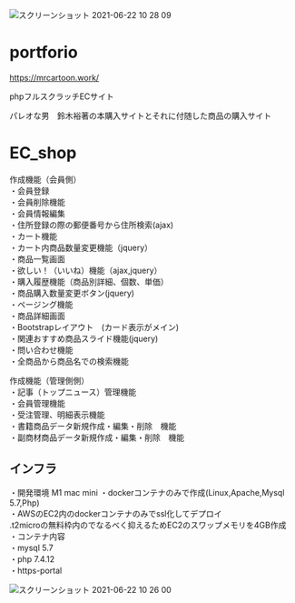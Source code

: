
![スクリーンショット 2021-06-22 10 28 09](https://user-images.githubusercontent.com/50896241/122848493-979fc800-d344-11eb-9870-412f44ea6250.png)


# portforio

https://mrcartoon.work/

phpフルスクラッチECサイト

パレオな男　鈴木裕著の本購入サイトとそれに付随した商品の購入サイト


# EC_shop


作成機能（会員側）<br>
・会員登録<br>
・会員削除機能<br>
・会員情報編集<br>
・住所登録の際の郵便番号から住所検索(ajax)<br>
・カート機能<br>
・カート内商品数量変更機能（jquery）<br>
・商品一覧画面<br>
・欲しい！（いいね）機能（ajax,jquery）<br>
・購入履歴機能（商品別詳細、個数、単価）<br>
・商品購入数量変更ボタン(jquery)<br>
・ページング機能<br>
・商品詳細画面<br>
・Bootstrapレイアウト　(カード表示がメイン)<br>
・関連おすすめ商品スライド機能(jquery)<br>
・問い合わせ機能<br>
・全商品から商品名での検索機能<br>

作成機能（管理側側）<br>
・記事（トップニュース）管理機能<br>
・会員管理機能<br>
・受注管理、明細表示機能<br>
・書籍商品データ新規作成・編集・削除　機能<br>
・副商材商品データ新規作成・編集・削除　機能<br>

<h2>インフラ</h2>
・開発環境 M1 mac mini
・dockerコンテナのみで作成(Linux,Apache,Mysql 5.7,Php)<br>
・AWSのEC2内のdockerコンテナのみでssl化してデプロイ<br>
.t2microの無料枠内のでなるべく抑えるためEC2のスワップメモリを4GB作成<br>
・コンテナ内容<br>
・mysql 5.7<br>
・php 7.4.12<br>
・https-portal<br>


![スクリーンショット 2021-06-22 10 26 00](https://user-images.githubusercontent.com/50896241/122848436-79d26300-d344-11eb-9069-325823abdef5.png)


